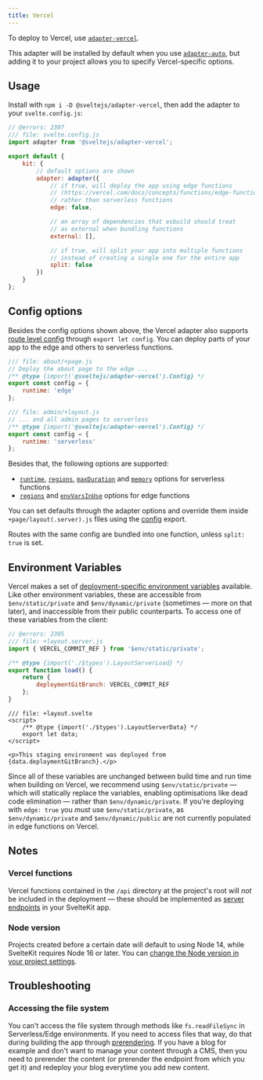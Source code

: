 ```yaml
---
title: Vercel
---
```


To deploy to Vercel, use [`adapter-vercel`](https://github.com/sveltejs/kit/tree/master/packages/adapter-vercel).

This adapter will be installed by default when you use [`adapter-auto`](adapter-auto), but adding it to your project allows you to specify Vercel-specific options.

## Usage

Install with `npm i -D @sveltejs/adapter-vercel`, then add the adapter to your `svelte.config.js`:

```js
// @errors: 2307
/// file: svelte.config.js
import adapter from '@sveltejs/adapter-vercel';

export default {
	kit: {
		// default options are shown
		adapter: adapter({
			// if true, will deploy the app using edge functions
			// (https://vercel.com/docs/concepts/functions/edge-functions)
			// rather than serverless functions
			edge: false,

			// an array of dependencies that esbuild should treat
			// as external when bundling functions
			external: [],

			// if true, will split your app into multiple functions
			// instead of creating a single one for the entire app
			split: false
		})
	}
};
```

## Config options

Besides the config options shown above, the Vercel adapter also supports [route level config](/docs/page-options#config) through `export let config`. You can deploy parts of your app to the edge and others to serverless functions.

```js
/// file: about/+page.js
// Deploy the about page to the edge ...
/** @type {import('@sveltejs/adapter-vercel').Config} */
export const config = {
	runtime: 'edge'
};
```

```js
/// file: admin/+layout.js
// ... and all admin pages to serverless 
/** @type {import('@sveltejs/adapter-vercel').Config} */
export const config = {
	runtime: 'serverless'
};
```

Besides that, the following options are supported:
- [`runtime`](https://vercel.com/docs/build-output-api/v3#vercel-primitives/serverless-functions/configuration), [`regions`](https://vercel.com/docs/concepts/edge-network/regions), [`maxDuration`](https://vercel.com/docs/build-output-api/v3#vercel-primitives/serverless-functions/configuration) and [`memory`](https://vercel.com/docs/build-output-api/v3#vercel-primitives/serverless-functions/configuration) options for serverless functions
- [`regions`](https://vercel.com/docs/concepts/edge-network/regions) and [`envVarsInUse`](https://vercel.com/docs/build-output-api/v3#vercel-primitives/edge-functions/configuration) options for edge functions

You can set defaults through the adapter options and override them inside `+page/layout(.server).js` files using the [config](/docs/page-options#config) export.

Routes with the same config are bundled into one function, unless `split: true` is set.

## Environment Variables

Vercel makes a set of [deployment-specific environment variables](https://vercel.com/docs/concepts/projects/environment-variables#system-environment-variables) available. Like other environment variables, these are accessible from `$env/static/private` and `$env/dynamic/private` (sometimes — more on that later), and inaccessible from their public counterparts. To access one of these variables from the client:

```js
// @errors: 2305
/// file: +layout.server.js
import { VERCEL_COMMIT_REF } from '$env/static/private';

/** @type {import('./$types').LayoutServerLoad} */
export function load() {
	return {
		deploymentGitBranch: VERCEL_COMMIT_REF
	};
}
```

```svelte
/// file: +layout.svelte
<script>
	/** @type {import('./$types').LayoutServerData} */
	export let data;
</script>

<p>This staging environment was deployed from {data.deploymentGitBranch}.</p>
```

Since all of these variables are unchanged between build time and run time when building on Vercel, we recommend using `$env/static/private` — which will statically replace the variables, enabling optimisations like dead code elimination — rather than `$env/dynamic/private`. If you're deploying with `edge: true` you _must_ use `$env/static/private`, as `$env/dynamic/private` and `$env/dynamic/public` are not currently populated in edge functions on Vercel.

## Notes

### Vercel functions

Vercel functions contained in the `/api` directory at the project's root will _not_ be included in the deployment — these should be implemented as [server endpoints](https://kit.svelte.dev/docs/routing#server) in your SvelteKit app.

### Node version

Projects created before a certain date will default to using Node 14, while SvelteKit requires Node 16 or later. You can [change the Node version in your project settings](https://vercel.com/docs/concepts/functions/serverless-functions/runtimes/node-js#node.js-version).

## Troubleshooting

### Accessing the file system

You can't access the file system through methods like `fs.readFileSync` in Serverless/Edge environments. If you need to access files that way, do that during building the app through [prerendering](https://kit.svelte.dev/docs/page-options#prerender). If you have a blog for example and don't want to manage your content through a CMS, then you need to prerender the content (or prerender the endpoint from which you get it) and redeploy your blog everytime you add new content.